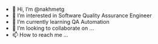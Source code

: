 - 👋 Hi, I’m @nakhmetg
- 👀 I’m interested in Software Quality Assurance Engineer
- 🌱 I’m currently learning QA Automation
- 💞️ I’m looking to collaborate on ...
- 📫 How to reach me ...

<!---
nakhmetg/nakhmetg is a ✨ special ✨ repository because its `README.md` (this file) appears on your GitHub profile.
You can click the Preview link to take a look at your changes.
--->
